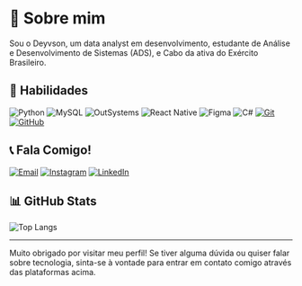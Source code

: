 # 🚀 Sobre mim

Sou o Deyvson, um data analyst em desenvolvimento, estudante de Análise e Desenvolvimento de Sistemas (ADS), e Cabo da ativa do Exército Brasileiro.

## 💼 Habilidades

![Python](https://img.shields.io/badge/python-3670A0?style=for-the-badge&logo=python&logoColor=ffdd54)
![MySQL](https://img.shields.io/badge/MySQL-00000F?style=for-the-badge&logo=mysql&logoColor=white)
![OutSystems](https://img.shields.io/badge/OutSystems-0D1E32?style=for-the-badge&logo=outsystems&logoColor=29A3E2)
![React Native](https://img.shields.io/badge/React_Native-61DAFB?style=for-the-badge&logo=react&logoColor=white)
![Figma](https://img.shields.io/badge/Figma-696969?style=for-the-badge&logo=figma&logoColor=figma)
![C#](https://img.shields.io/badge/C%23-239120?style=for-the-badge&logo=c-sharp&logoColor=white)
[![Git](https://img.shields.io/badge/Git-000?style=for-the-badge&logo=git&logoColor=E94D5F)](https://git-scm.com/doc)
[![GitHub](https://img.shields.io/badge/GitHub-000?style=for-the-badge&logo=github&logoColor=30A3DC)](https://docs.github.com/)

## 📞 Fala Comigo!

[![Email](https://img.shields.io/badge/-Email-000?style=for-the-badge&logo=microsoft-outlook&logoColor=E94D5F)](mailto:deyvsonxts@gmail.com)
[![Instagram](https://img.shields.io/badge/-Instagram-%23E4405F?style=for-the-badge&logo=instagram&logoColor=white)](https://www.instagram.com/deyvsonalb/)
[![LinkedIn](https://img.shields.io/badge/LinkedIn-0077B5?style=for-the-badge&logo=linkedin&logoColor=white)](https://www.linkedin.com/in/deyvson-de-albuquerque-melo-535571197/)

## 📊 GitHub Stats

![Top Langs](https://github-readme-stats.vercel.app/api/top-langs/?username=DeyvsonAM&layout=compact&bg_color=000&border_color=30A3DC&title_color=E94D5F&text_color=FFF)

---

Muito obrigado por visitar meu perfil! Se tiver alguma dúvida ou quiser falar sobre tecnologia, sinta-se à vontade para entrar em contato comigo através das plataformas acima.
